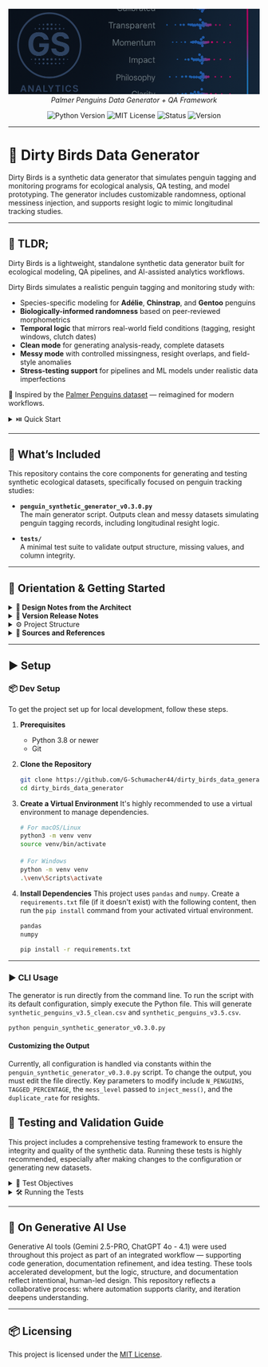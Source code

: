 <file name=0 path=/Users/garrettschumacher/Documents/git_repos/dirty_birds_data_generator/README.md><p align="center">
  <img src="dark_logo_banner.png" width="1000"/>
  <br>
  <em>Palmer Penguins Data Generator + QA Framework</em>
</p>

<p align="center">
  <img alt="Python Version" src="https://img.shields.io/badge/python-3.8+-blue.svg">
  <img alt="MIT License" src="https://img.shields.io/badge/license-MIT-blue">
  <img alt="Status" src="https://img.shields.io/badge/status-alpha-lightgrey">
  <img alt="Version" src="https://img.shields.io/badge/version-v0.3.0-blueviolet">
</p>

---

# 🐧 Dirty Birds Data Generator

Dirty Birds is a synthetic data generator that simulates penguin tagging and monitoring programs for ecological analysis, QA testing, and model prototyping. The generator includes customizable randomness, optional messiness injection, and supports resight logic to mimic longitudinal tracking studies.



___


## 🧩 TLDR;

Dirty Birds is a lightweight, standalone synthetic data generator built for ecological modeling, QA pipelines, and AI-assisted analytics workflows.

Dirty Birds simulates a realistic penguin tagging and monitoring study with:

- Species-specific modeling for **Adélie**, **Chinstrap**, and **Gentoo** penguins  
- **Biologically-informed randomness** based on peer-reviewed morphometrics  
- **Temporal logic** that mirrors real-world field conditions (tagging, resight windows, clutch dates)  
- **Clean mode** for generating analysis-ready, complete datasets  
- **Messy mode** with controlled missingness, resight overlaps, and field-style anomalies  
- **Stress-testing support** for pipelines and ML models under realistic data imperfections

🧠 Inspired by the [Palmer Penguins dataset](https://github.com/allisonhorst/palmerpenguins) — reimagined for modern workflows.

<details>
<summary> ⏯️ Quick Start</summary>
<br>

1. **Clone the repository**  
   
   ```bash
   git clone https://github.com/G-Schumacher44/dirty_birds_data_generator.git
   cd dirty_birds_data_generator
    ```

2.	**(Optional) Create a virtual environment**

    ```bash
    python -m venv venv
    source venv/bin/activate  # or venv\Scripts\activate on Windows
    pip install -r requirements.txt
    ```
3.	**Run the generator (default config, clean data)**

    ```bash
    python penguin_synthetic_generator_v0.3.0.py
    ```

</details>

---

## 📐 What’s Included

This repository contains the core components for generating and testing synthetic ecological datasets, specifically focused on penguin tracking studies:

- **`penguin_synthetic_generator_v0.3.0.py`**  
  The main generator script. Outputs clean and messy datasets simulating penguin tagging records, including longitudinal resight logic.

- **`tests/`**  
  A minimal test suite to validate output structure, missing values, and column integrity.

---

## 🧭 Orientation & Getting Started

<details>
<summary><strong>🧠 Design Notes from the Architect</strong></summary>
<br>
Dirty Birds was created to fill the gap between clean, curated demo datasets and the messy, complex data typical in ecological fieldwork.

The original [Palmer Penguins dataset](https://github.com/allisonhorst/palmerpenguins) is widely used for teaching and modeling, but it lacks longitudinal structure, controlled messiness, and metadata variation. Dirty Birds addresses these limitations with:

- Multi-species support (Adélie, Chinstrap, Gentoo)  
- Realistic morphometric ranges based on field data  
- Simulated tagging, resight patterns, and seasonal clutch events  
- Field-like artifacts: missing values, duplicates, partial records  
- A **tiered realism system**: from clean, analysis-ready outputs to messy, field-style datasets for pipeline testing and skill building

The goal was not just to replicate a dataset — but to simulate real-world constraints. Dirty Birds helps teams validate pipelines, stress-test models, and teach robust data practices with credible synthetic data grounded in ecological research.

</details>

</details>

<details>
<summary><strong>🫆 Version Release Notes</strong></summary>

### ✅ v0.3.0 (Current)

This version introduces significant enhancements to the data generation logic, focusing on deeper ecological realism and more complex data quality challenges.

**✨ New Features**

- **Clutch & Egg-Laying Logic**: The generator now simulates clutch completion and egg-laying dates.
  - `clutch_completion` column added, with probabilities based on species.
  - `date_egg` column added, calculated relative to the capture date for successful clutches.
- **Advanced Health Status Modeling**: Health status is now dynamically calculated based on a combination of factors:
  - Body mass relative to species-specific means.
  - Colony-based "stress factors" that impact health thresholds.
  - Species-specific fragility modifiers.
- **Longitudinal Resight Duplication**: The script now simulates longitudinal studies by creating "resighted" penguin records.
  - Duplicates a configurable percentage of records.
  - Advances the `capture_date` and `age_group` for resighted penguins.
  - Applies slight "drift" to biometric measurements over time.

**🛠️ Improvements**

- **Refined Messiness Injection**: The `inject_mess` function is more sophisticated, adding new types of data corruption:
  - More plausible outliers for biometric measurements, constrained within biological bounds.
  - A wider variety of typos and invalid formats for categorical data (`sex`, `age_group`, `colony_id`).
  - Corrupted and invalid date formats.
- **Ecological Weighting**: Penguin generation now uses weighted probabilities for colony assignment and age groups, creating a more realistic population distribution.
- **Dedicated Species Missingness**: A new function specifically injects `NaN` values into the `species` column to better simulate a common field data issue.
- **Study Name Generation**: A `study_name` (e.g., `PAPRI2023`) is now generated based on the capture year, mimicking real project identifiers.

---

### 🔮 v0.4.0 (Planned)

(more robust tagging systems, yaml configuration<move to an agnostic system that can generate any species style data>)

</details>

</details> 

<details>
<summary>⚙️ Project Structure</summary>

```
dirty_birds_data_generator/
│
├── .gitignore                  # Specifies files and directories to be ignored by Git.
│
├── penguin_synthetic_generator_v0.3.0.py  # The core data generation script.
│
├── pytests/                      # Directory containing all tests for the project.
│   └── test_penguin_generator.py # Pytest suite to validate the generator's output.
│
├── README.md                   # This documentation file.
│
├── requirements.txt            # (Recommended) Lists Python dependencies for the project.
│
└── *.csv                       # Generated output files (ignored by .gitignore).
    ├── synthetic_penguins_v3.5_clean.csv # The clean, analysis-ready dataset.
    └── synthetic_penguins_v3.5.csv       # The messy dataset with injected errors.
```

</details>

<details>
<summary><strong>📖 Sources and References</strong></summary>

**📚 Research-Backed Design**

The generator is grounded in real-world penguin research.

I based colony sizes on published ecological studies, modeled species-specific morphometrics using real measurements, and designed the temporal structure (e.g. tag dates, egg laying, resight windows) to mirror field realities.

Even the injected messiness — like partial sex assignments, missing weights, or resight overlaps — was crafted based on documented fieldwork constraints and data collection patterns.

Behind this generator is a layer of ecological research: peer-reviewed literature, dataset audits, and tagging program documentation all informed the logic. Our goal was to build not just plausible data — but credible synthetic data.

**Sources**

- [Palmer Penguins Extended Dataset (Kaggle)](https://www.kaggle.com/datasets/samybaladram/palmers-penguin-dataset-extended)  
  *(used as a baseline dataset for structure and values across key features)*
- [Original Palmer Penguins R package](https://github.com/allisonhorst/palmerpenguins)  
  *(provided foundational variable definitions and column semantics)*
- [USAP Continental Field Manual (2024)](https://www.usap.gov/usapgov/travelAndDeployment/documents/Continental-Field-Manual-2024.pdf)  
  *(used for tag/resight timing and field logistics modeling)*
- [Adélie Penguin Breeding Census – AADC Collection #154](https://data.aad.gov.au/aadc/biodiversity/display_collection.cfm?collection_id=154)  
  *(used for colony size distributions, clutch timing patterns, and site-specific breeding variability)*
- [Ropert‑Coudert et al. (2018) – *Two Massive Breeding Failures in an Adélie Colony*](https://doi.org/10.3389/fmars.2018.00264)  
  *(used to model temporal breeding variability and extreme event scenarios)*
- [Schmidt et al. (2021) – *Sub-Colony Habitat & Reproductive Success in Adélie Penguins*](https://doi.org/10.1038/s41598-021-94861-7)  
  *(used to parameterize habitat-scale effects on nest success rates)*
- [Palmer Station Morphometric Dataset (2007–2009, EDI)](https://data.key2stats.com/data-set/view/1299)  
  *(public-domain measurements of bill length, depth, flipper length, body mass, and sex across Adélie, Chinstrap, and Gentoo penguins — used to model species-specific distributions and dimorphism)*
- [Tyler et al. (2020) – *Morphometric & Genetic Evidence for Four Gentoo Penguin Clades*](https://doi.org/10.1002/ece3.6973)  
  *(used to parameterize Gentoo body size, bill morphology, and subspecies variation)*
- [Fattorini & Olmastroni (2021) – *Morphometric Sexing in Adélie Penguins*](https://doi.org/10.1007/s00300-021-02893-6)  
  *(used to model bill length, bill depth, body mass, and sex-based morphometric differences)*

</details>

---

## ▶️ Setup 

### 📦 Dev Setup

To get the project set up for local development, follow these steps.

1.  **Prerequisites**
    - Python 3.8 or newer
    - Git

2.  **Clone the Repository**
    ```bash
    git clone https://github.com/G-Schumacher44/dirty_birds_data_generator.git
    cd dirty_birds_data_generator
    ```

3.  **Create a Virtual Environment**
    It's highly recommended to use a virtual environment to manage dependencies.
    ```bash
    # For macOS/Linux
    python3 -m venv venv
    source venv/bin/activate

    # For Windows
    python -m venv venv
    .\venv\Scripts\activate
    ```

4.  **Install Dependencies**
    This project uses `pandas` and `numpy`. Create a `requirements.txt` file (if it doesn't exist) with the following content, then run the `pip install` command from your activated virtual environment.
    ```txt
    pandas
    numpy
    ```
    ```bash
    pip install -r requirements.txt
    ```

___

### ▶️ CLI Usage

The generator is run directly from the command line. To run the script with its default configuration, simply execute the Python file. This will generate `synthetic_penguins_v3.5_clean.csv` and `synthetic_penguins_v3.5.csv`.

```bash
python penguin_synthetic_generator_v0.3.0.py
```

#### Customizing the Output

Currently, all configuration is handled via constants within the `penguin_synthetic_generator_v0.3.0.py` script. To change the output, you must edit the file directly. Key parameters to modify include `N_PENGUINS`, `TAGGED_PERCENTAGE`, the `mess_level` passed to `inject_mess()`, and the `duplicate_rate` for resights.

## 🧪 Testing and Validation Guide

This project includes a comprehensive testing framework to ensure the integrity and quality of the synthetic data. Running these tests is highly recommended, especially after making changes to the configuration or generating new datasets.

<details>
<summary>🎯 Test Objectives</summary>


</details>  

<details>
<summary>🛠️ Running the Tests</summary>


</details>

___

## 🤝 On Generative AI Use

Generative AI tools (Gemini 2.5-PRO, ChatGPT 4o - 4.1) were used throughout this project as part of an integrated workflow — supporting code generation, documentation refinement, and idea testing. These tools accelerated development, but the logic, structure, and documentation reflect intentional, human-led design. This repository reflects a collaborative process: where automation supports clarity, and iteration deepens understanding.

---

## 📦 Licensing

This project is licensed under the [MIT License](LICENSE).</file>
